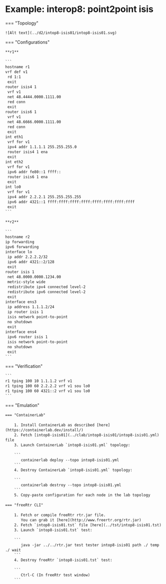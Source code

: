 # Example: interop8: point2point isis

=== "Topology"

    ![Alt text](../d2/intop8-isis01/intop8-isis01.svg)

=== "Configurations"

    **r1**

    ```
    hostname r1
    vrf def v1
     rd 1:1
     exit
    router isis4 1
     vrf v1
     net 48.4444.0000.1111.00
     red conn
     exit
    router isis6 1
     vrf v1
     net 48.6666.0000.1111.00
     red conn
     exit
    int eth1
     vrf for v1
     ipv4 addr 1.1.1.1 255.255.255.0
     router isis4 1 ena
     exit
    int eth2
     vrf for v1
     ipv6 addr fe80::1 ffff::
     router isis6 1 ena
     exit
    int lo0
     vrf for v1
     ipv4 addr 2.2.2.1 255.255.255.255
     ipv6 addr 4321::1 ffff:ffff:ffff:ffff:ffff:ffff:ffff:ffff
     exit
    ```

    **r2**

    ```
    hostname r2
    ip forwarding
    ipv6 forwarding
    interface lo
     ip addr 2.2.2.2/32
     ipv6 addr 4321::2/128
     exit
    router isis 1
     net 48.0000.0000.1234.00
     metric-style wide
     redistribute ipv4 connected level-2
     redistribute ipv6 connected level-2
     exit
    interface ens3
     ip address 1.1.1.2/24
     ip router isis 1
     isis network point-to-point
     no shutdown
     exit
    interface ens4
     ipv6 router isis 1
     isis network point-to-point
     no shutdown
     exit
    ```

=== "Verification"

    ```
    r1 tping 100 10 1.1.1.2 vrf v1
    r1 tping 100 60 2.2.2.2 vrf v1 sou lo0
    r1 tping 100 60 4321::2 vrf v1 sou lo0
    ```

=== "Emulation"

    === "ContainerLab"

        1. Install ContainerLab as described [here](https://containerlab.dev/install/)  
        2. Fetch [intop8-isis01](../clab/intop8-isis01/intop8-isis01.yml) file  
        3. Launch ContainerLab `intop8-isis01.yml` topology:  

        ```
           containerlab deploy --topo intop8-isis01.yml  
        ```
        4. Destroy ContainerLab `intop8-isis01.yml` topology:  

        ```
           containerlab destroy --topo intop8-isis01.yml  
        ```
        5. Copy-paste configuration for each node in the lab topology

    === "freeRtr CLI"

        1. Fetch or compile freeRtr rtr.jar file.  
           You can grab it [here](http://www.freertr.org/rtr.jar)  
        2. Fetch `intop8-isis01.tst` file [here](../tst/intop8-isis01.tst)  
        3. Launch `intop8-isis01.tst` test:  

        ```
           java -jar ../../rtr.jar test tester intop8-isis01 path ./ temp ./ wait
        ```
        4. Destroy freeRtr `intop8-isis01.tst` test:  

        ```
           Ctrl-C (In freeRtr test window)
        ```

